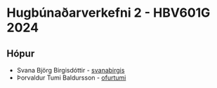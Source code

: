 # Hugbúnaðarverkefni 2 - HBV601G 2024

## Hópur 
- Svana Björg Birgisdóttir - [svanabirgis](github.com/svanabirgis)
- Þorvaldur Tumi Baldursson - [ofurtumi](https://github.com/ofurtumi)